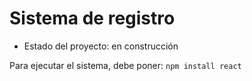 <h1> Sistema de registro </h1>

- Estado del proyecto: en construcción

Para ejecutar el sistema, debe poner:
```npm install react```
